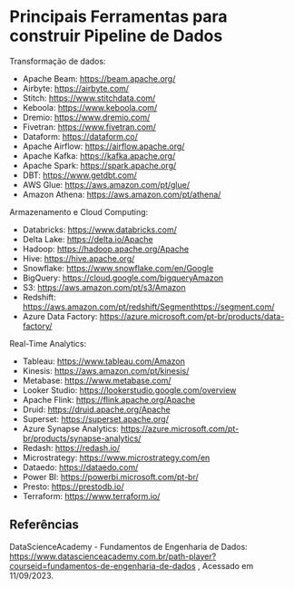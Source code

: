# Principais Ferramentas para construir Pipeline de Dados

Transformação de dados:
- Apache Beam: https://beam.apache.org/
- Airbyte: https://airbyte.com/
- Stitch: https://www.stitchdata.com/
- Keboola: https://www.keboola.com/
- Dremio: https://www.dremio.com/
- Fivetran: https://www.fivetran.com/
- Dataform: https://dataform.co/
- Apache Airflow: https://airflow.apache.org/
- Apache Kafka: https://kafka.apache.org/
- Apache Spark: https://spark.apache.org/
- DBT: https://www.getdbt.com/
- AWS Glue: https://aws.amazon.com/pt/glue/
- Amazon Athena: https://aws.amazon.com/pt/athena/


Armazenamento e Cloud Computing:
- Databricks: https://www.databricks.com/
- Delta Lake: https://delta.io/Apache
- Hadoop: https://hadoop.apache.org/Apache
- Hive: https://hive.apache.org/
- Snowflake: https://www.snowflake.com/en/Google
- BigQuery: https://cloud.google.com/bigqueryAmazon
- S3: https://aws.amazon.com/pt/s3/Amazon
- Redshift: https://aws.amazon.com/pt/redshift/Segmenthttps://segment.com/
- Azure Data Factory: https://azure.microsoft.com/pt-br/products/data-factory/


Real-Time Analytics:
- Tableau: https://www.tableau.com/Amazon
- Kinesis: https://aws.amazon.com/pt/kinesis/
- Metabase: https://www.metabase.com/
- Looker Studio: https://lookerstudio.google.com/overview
- Apache Flink: https://flink.apache.org/Apache
- Druid: https://druid.apache.org/Apache
- Superset: https://superset.apache.org/
- Azure Synapse Analytics: https://azure.microsoft.com/pt-br/products/synapse-analytics/
- Redash: https://redash.io/
- Microstrategy: https://www.microstrategy.com/en
- Dataedo: https://dataedo.com/
- Power BI: https://powerbi.microsoft.com/pt-br/
- Presto: https://prestodb.io/ 
- Terraform: https://www.terraform.io/


## Referências
DataScienceAcademy - Fundamentos de Engenharia de Dados:
https://www.datascienceacademy.com.br/path-player?courseid=fundamentos-de-engenharia-de-dados , 
Acessado em 11/09/2023.
